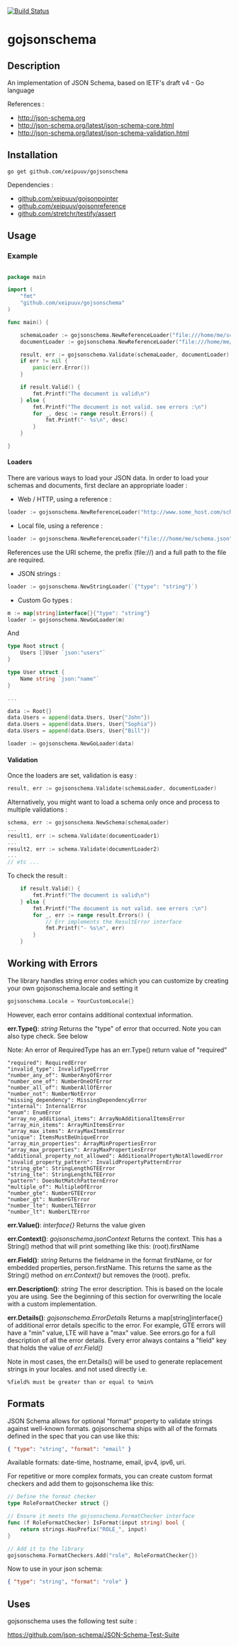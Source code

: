 [![Build Status](https://travis-ci.org/xeipuuv/gojsonschema.svg)](https://travis-ci.org/xeipuuv/gojsonschema)

# gojsonschema

## Description

An implementation of JSON Schema, based on IETF's draft v4 - Go language

References :

- http://json-schema.org
- http://json-schema.org/latest/json-schema-core.html
- http://json-schema.org/latest/json-schema-validation.html

## Installation

```
go get github.com/xeipuuv/gojsonschema
```

Dependencies :

- [github.com/xeipuuv/gojsonpointer](https://github.com/xeipuuv/gojsonpointer)
- [github.com/xeipuuv/gojsonreference](https://github.com/xeipuuv/gojsonreference)
- [github.com/stretchr/testify/assert](https://github.com/stretchr/testify#assert-package)

## Usage

### Example

```go

package main

import (
    "fmt"
    "github.com/xeipuuv/gojsonschema"
)

func main() {

    schemaLoader := gojsonschema.NewReferenceLoader("file:///home/me/schema.json")
    documentLoader := gojsonschema.NewReferenceLoader("file:///home/me/document.json")

    result, err := gojsonschema.Validate(schemaLoader, documentLoader)
    if err != nil {
        panic(err.Error())
    }

    if result.Valid() {
        fmt.Printf("The document is valid\n")
    } else {
        fmt.Printf("The document is not valid. see errors :\n")
        for _, desc := range result.Errors() {
            fmt.Printf("- %s\n", desc)
        }
    }

}


```

#### Loaders

There are various ways to load your JSON data.
In order to load your schemas and documents,
first declare an appropriate loader :

- Web / HTTP, using a reference :

```go
loader := gojsonschema.NewReferenceLoader("http://www.some_host.com/schema.json")
```

- Local file, using a reference :

```go
loader := gojsonschema.NewReferenceLoader("file:///home/me/schema.json")
```

References use the URI scheme, the prefix (file://) and a full path to the file are required.

- JSON strings :

```go
loader := gojsonschema.NewStringLoader(`{"type": "string"}`)
```

- Custom Go types :

```go
m := map[string]interface{}{"type": "string"}
loader := gojsonschema.NewGoLoader(m)
```

And

```go
type Root struct {
	Users []User `json:"users"`
}

type User struct {
	Name string `json:"name"`
}

...

data := Root{}
data.Users = append(data.Users, User{"John"})
data.Users = append(data.Users, User{"Sophia"})
data.Users = append(data.Users, User{"Bill"})

loader := gojsonschema.NewGoLoader(data)
```

#### Validation

Once the loaders are set, validation is easy :

```go
result, err := gojsonschema.Validate(schemaLoader, documentLoader)
```

Alternatively, you might want to load a schema only once and process to multiple validations :

```go
schema, err := gojsonschema.NewSchema(schemaLoader)
...
result1, err := schema.Validate(documentLoader1)
...
result2, err := schema.Validate(documentLoader2)
...
// etc ...
```

To check the result :

```go
    if result.Valid() {
    	fmt.Printf("The document is valid\n")
    } else {
        fmt.Printf("The document is not valid. see errors :\n")
        for _, err := range result.Errors() {
        	// Err implements the ResultError interface
            fmt.Printf("- %s\n", err)
        }
    }
```

## Working with Errors

The library handles string error codes which you can customize by creating your own gojsonschema.locale and setting it

```go
gojsonschema.Locale = YourCustomLocale{}
```

However, each error contains additional contextual information.

**err.Type()**: _string_ Returns the "type" of error that occurred. Note you can also type check. See below

Note: An error of RequiredType has an err.Type() return value of "required"

    "required": RequiredError
    "invalid_type": InvalidTypeError
    "number_any_of": NumberAnyOfError
    "number_one_of": NumberOneOfError
    "number_all_of": NumberAllOfError
    "number_not": NumberNotError
    "missing_dependency": MissingDependencyError
    "internal": InternalError
    "enum": EnumError
    "array_no_additional_items": ArrayNoAdditionalItemsError
    "array_min_items": ArrayMinItemsError
    "array_max_items": ArrayMaxItemsError
    "unique": ItemsMustBeUniqueError
    "array_min_properties": ArrayMinPropertiesError
    "array_max_properties": ArrayMaxPropertiesError
    "additional_property_not_allowed": AdditionalPropertyNotAllowedError
    "invalid_property_pattern": InvalidPropertyPatternError
    "string_gte": StringLengthGTEError
    "string_lte": StringLengthLTEError
    "pattern": DoesNotMatchPatternError
    "multiple_of": MultipleOfError
    "number_gte": NumberGTEError
    "number_gt": NumberGTError
    "number_lte": NumberLTEError
    "number_lt": NumberLTError

**err.Value()**: _interface{}_ Returns the value given

**err.Context()**: _gojsonschema.jsonContext_ Returns the context. This has a String() method that will print something like this: (root).firstName

**err.Field()**: _string_ Returns the fieldname in the format firstName, or for embedded properties, person.firstName. This returns the same as the String() method on _err.Context()_ but removes the (root). prefix.

**err.Description()**: _string_ The error description. This is based on the locale you are using. See the beginning of this section for overwriting the locale with a custom implementation.

**err.Details()**: _gojsonschema.ErrorDetails_ Returns a map[string]interface{} of additional error details specific to the error. For example, GTE errors will have a "min" value, LTE will have a "max" value. See errors.go for a full description of all the error details. Every error always contains a "field" key that holds the value of _err.Field()_

Note in most cases, the err.Details() will be used to generate replacement strings in your locales. and not used directly i.e.

```
%field% must be greater than or equal to %min%
```

## Formats

JSON Schema allows for optional "format" property to validate strings against well-known formats. gojsonschema ships with all of the formats defined in the spec that you can use like this:

```json
{ "type": "string", "format": "email" }
```

Available formats: date-time, hostname, email, ipv4, ipv6, uri.

For repetitive or more complex formats, you can create custom format checkers and add them to gojsonschema like this:

```go
// Define the format checker
type RoleFormatChecker struct {}

// Ensure it meets the gojsonschema.FormatChecker interface
func (f RoleFormatChecker) IsFormat(input string) bool {
    return strings.HasPrefix("ROLE_", input)
}

// Add it to the library
gojsonschema.FormatCheckers.Add("role", RoleFormatChecker{})
```

Now to use in your json schema:

```json
{ "type": "string", "format": "role" }
```

## Uses

gojsonschema uses the following test suite :

https://github.com/json-schema/JSON-Schema-Test-Suite
